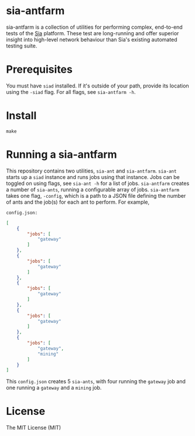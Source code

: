 # sia-antfarm

sia-antfarm is a collection of utilities for performing complex, end-to-end
tests of the [Sia](https://github.com/NebulousLabs/Sia) platform.  These test
are long-running and offer superior insight into high-level
network behaviour than Sia's existing automated testing suite.

# Prerequisites

You must have `siad` installed.  If it's outside of your path, provide its location using the `-siad` flag.  For all flags, see `sia-antfarm -h`.

# Install

`make`

# Running a sia-antfarm

This repository contains two utilities, `sia-ant` and `sia-antfarm`.  `sia-ant` starts up a `siad` instance and runs jobs using that instance.  Jobs can be toggled on using flags, see `sia-ant -h` for a list of jobs.  `sia-antfarm` creates a number of `sia-ants`, running a configurable array of jobs.  `sia-antfarm` takes one flag, `-config`, which is a path to a JSON file defining the number of ants and the job(s) for each ant to perform.  For example,


`config.json:`
```json
[
	{
		"jobs": [
			"gateway"
		]
	},
	{
		"jobs": [
			"gateway"
		]
	},
	{
		"jobs": [
			"gateway"
		]
	},
	{
		"jobs": [
			"gateway"
		]
	},
	{
		"jobs": [
			"gateway",
			"mining"
		]
	}
]
```

This `config.json` creates 5 `sia-ants`, with four running the `gateway` job and one running a `gateway` and a `mining` job. 


# License

The MIT License (MIT)


